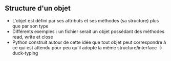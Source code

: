 ## Structure d'un objet

+ L'objet est défini par ses attributs et ses méthodes (sa structure) plus que par son type
+ Différents exemples : un fichier serait un objet possédant des méthodes read, write et close
+ Python construit autour de cette idée que tout objet peut correspondre à ce qui est attendu pour peu qu'il adopte la même structure/interface
-> duck-typing
